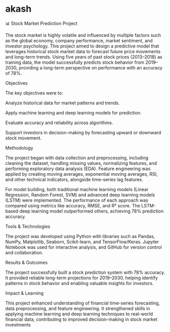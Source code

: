 # akash
📊 Stock Market Prediction Project

The stock market is highly volatile and influenced by multiple factors such as the global economy, company performance, market sentiment, and investor psychology. This project aimed to design a predictive model that leverages historical stock market data to forecast future price movements and long-term trends. Using five years of past stock prices (2013–2018) as training data, the model successfully predicts stock behavior from 2019–2030, providing a long-term perspective on performance with an accuracy of 78%.

Objectives

The key objectives were to:

Analyze historical data for market patterns and trends.

Apply machine learning and deep learning models for prediction.

Evaluate accuracy and reliability across algorithms.

Support investors in decision-making by forecasting upward or downward stock movement.

Methodology

The project began with data collection and preprocessing, including cleaning the dataset, handling missing values, normalizing features, and performing exploratory data analysis (EDA). Feature engineering was applied by creating moving averages, exponential moving averages, RSI, and other technical indicators, alongside time-series lag features.

For model building, both traditional machine learning models (Linear Regression, Random Forest, SVM) and advanced deep learning models (LSTM) were implemented. The performance of each approach was compared using metrics like accuracy, RMSE, and R² score. The LSTM-based deep learning model outperformed others, achieving 78% prediction accuracy.

Tools & Technologies

The project was developed using Python with libraries such as Pandas, NumPy, Matplotlib, Seaborn, Scikit-learn, and TensorFlow/Keras. Jupyter Notebook was used for interactive analysis, and GitHub for version control and collaboration.

Results & Outcomes

The project successfully built a stock prediction system with 78% accuracy. It provided reliable long-term projections for 2019–2030, helping identify patterns in stock behavior and enabling valuable insights for investors.

Impact & Learning

This project enhanced understanding of financial time-series forecasting, data preprocessing, and feature engineering. It strengthened skills in applying machine learning and deep learning techniques to real-world financial data, contributing to improved decision-making in stock market investments
